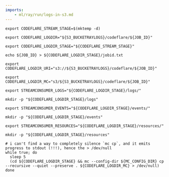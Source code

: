 ```yaml
---
imports:
    - ml/ray/run/logs-in-s3.md
---
```


```shell
export CODEFLARE_STREAM_STAGE=$(mktemp -d)
```

```shell
export CODEFLARE_LOGDIR="${S3_BUCKETRAYLOGS}/codeflare/${JOB_ID}"
```

```shell
export CODEFLARE_LOGDIR_STAGE="${CODEFLARE_STREAM_STAGE}"
```

```shell
echo ${JOB_ID} > ${CODEFLARE_LOGDIR_STAGE}/jobid.txt
```

```shell
export CODEFLARE_LOGDIR_URI="s3://${S3_BUCKETRAYLOGS}/codeflare/${JOB_ID}"
```

```shell
export CODEFLARE_LOGDIR_MC="s3/${S3_BUCKETRAYLOGS}/codeflare/${JOB_ID}"
```

<!-- mc --config-dir ${MC_CONFIG_DIR} pipe ${CODEFLARE_LOGDIR_MC}"-->

```shell
export STREAMCONSUMER_LOGS="${CODEFLARE_LOGDIR_STAGE}/logs/"
```

```shell
mkdir -p "${CODEFLARE_LOGDIR_STAGE}/logs"
```

```shell
export STREAMCONSUMER_EVENTS="${CODEFLARE_LOGDIR_STAGE}/events/"
```

```shell
mkdir -p "${CODEFLARE_LOGDIR_STAGE}/events"
```

```shell
export STREAMCONSUMER_RESOURCES="${CODEFLARE_LOGDIR_STAGE}/resources/"
```

```shell
mkdir -p "${CODEFLARE_LOGDIR_STAGE}/resources"
```

```shell.async
# i can't find a way to completely silence `mc cp`, and it emits progress to stdout (!!!), hence the > /dev/null
while true; do
  sleep 5
  (cd ${CODEFLARE_LOGDIR_STAGE} && mc --config-dir ${MC_CONFIG_DIR} cp --recursive --quiet --preserve . ${CODEFLARE_LOGDIR_MC} > /dev/null)
done
```
